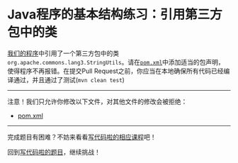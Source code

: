 # Java程序的基本结构练习：引用第三方包中的类

[我们的程序](https://github.com/hcsp/import-a-class-from-3rd-party/blob/master/src/main/java/com/github/hcsp/Main.java)中引用了一个第三方包中的类`org.apache.commons.lang3.StringUtils`。请在[`pom.xml`](https://github.com/hcsp/import-a-class-from-3rd-party/blob/master/pom.xml)中添加适当的包声明，
使得程序不再报错。在提交Pull Request之前，你应当在本地确保所有代码已经编译通过，并且通过了测试(`mvn clean test`)

-----
注意！我们只允许你修改以下文件，对其他文件的修改会被拒绝：
- [pom.xml](https://github.com/hcsp/import-a-class-from-3rd-party/blob/master/pom.xml)
-----


完成题目有困难？不妨来看看[写代码啦的相应课程](https://xiedaimala.com/tasks/316bb6cc-6aa6-4dac-85e4-ce1c01b72c83/video_tutorials/a1f29194-f920-4945-951c-1de88d83a320)吧！

回到[写代码啦的题目](https://xiedaimala.com/tasks/316bb6cc-6aa6-4dac-85e4-ce1c01b72c83/quizzes/6deff641-d53b-485b-9253-614655e16f3b)，继续挑战！
